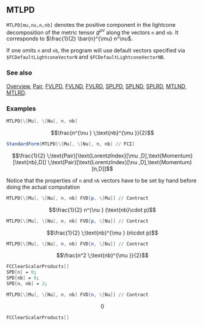 ## MTLPD

`MTLPD[mu,nu,n,nb]` denotes the positive component in the lightcone decomposition of the metric tensor $g^{\mu \nu}$  along the vectors `n` and `nb`. It corresponds to $\frac{1}{2} \bar{n}^{\mu}  n^\nu$.

If one omits `n` and `nb`, the program will use default vectors specified via `$FCDefaultLightconeVectorN` and `$FCDefaultLightconeVectorNB`.

### See also

[Overview](Extra/FeynCalc.md), [Pair](Pair.md), [FVLPD](FVLPD.md), [FVLND](FVLND.md), [FVLRD](FVLRD.md), [SPLPD](SPLPD.md), [SPLND](SPLND.md), [SPLRD](SPLRD.md), [MTLND](MTLND.md), [MTLRD](MTLRD.md).

### Examples

```mathematica
MTLPD[\[Mu], \[Nu], n, nb]
```

$$\frac{n^{\nu } \;\text{nb}^{\mu }}{2}$$

```mathematica
StandardForm[MTLPD[\[Mu], \[Nu], n, nb] // FCI]
```

$$\frac{1}{2} \;\text{Pair}[\text{LorentzIndex}[\mu ,D],\text{Momentum}[\text{nb},D]] \;\text{Pair}[\text{LorentzIndex}[\nu ,D],\text{Momentum}[n,D]]$$

Notice that the properties of `n` and `nb` vectors have to be set by hand before doing the actual computation

```mathematica
MTLPD[\[Mu], \[Nu], n, nb] FVD[p, \[Mu]] // Contract
```

$$\frac{1}{2} n^{\nu } (\text{nb}\cdot p)$$

```mathematica
MTLPD[\[Mu], \[Nu], n, nb] FVD[p, \[Nu]] // Contract
```

$$\frac{1}{2} \;\text{nb}^{\mu } (n\cdot p)$$

```mathematica
MTLPD[\[Mu], \[Nu], n, nb] FVD[n, \[Nu]] // Contract
```

$$\frac{n^2 \;\text{nb}^{\mu }}{2}$$

```mathematica
FCClearScalarProducts[]
SPD[n] = 0;
SPD[nb] = 0;
SPD[n, nb] = 2;
```

```mathematica
MTLPD[\[Mu], \[Nu], n, nb] FVD[n, \[Nu]] // Contract
```

$$0$$

```mathematica
FCClearScalarProducts[]
```